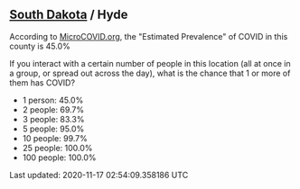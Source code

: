
## [South Dakota](/united-states/south-dakota) / Hyde

According to [MicroCOVID.org](http://microcovid.org),
the "Estimated Prevalence" of COVID in this county is 45.0%

If you interact with a certain number of people in this location
(all at once in a group, or spread out across the day), what is the chance that
1 or more of them has COVID?

- 1 person: 45.0%
- 2 people: 69.7%
- 3 people: 83.3%
- 5 people: 95.0%
- 10 people: 99.7%
- 25 people: 100.0%
- 100 people: 100.0%

Last updated: 2020-11-17 02:54:09.358186 UTC
